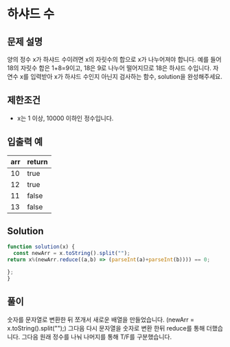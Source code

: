 # 하샤드 수

## 문제 설명

양의 정수 x가 하샤드 수이려면 x의 자릿수의 합으로 x가 나누어져야 합니다. 예를 들어 18의 자릿수 합은 1+8=9이고, 18은 9로 나누어 떨어지므로 18은 하샤드 수입니다. 자연수 x를 입력받아 x가 하샤드 수인지 아닌지 검사하는 함수, solution을 완성해주세요.


## 제한조건

- x는 1 이상, 10000 이하인 정수입니다.

 ## 입출력 예

|arr|return|
|------|---|
|10|true|
|12|true|
|11|false|
|13|false|



## Solution

```js
function solution(x) {
  const newArr = x.toString().split("");
return x%(newArr.reduce((a,b) => (parseInt(a)+parseInt(b)))) == 0;

};
}
```

## 풀이

숫자를 문자열로 변환한 뒤 쪼개서 새로운 배열을 만들었습니다. (newArr = x.toString().split("");)
그다음 다시 문자열을 숫자로 변환 한뒤 reduce를 통해 더했습니다. 그다음 원래 정수를 나눠 나머지를 통해 T/F를 구분했습니다. 